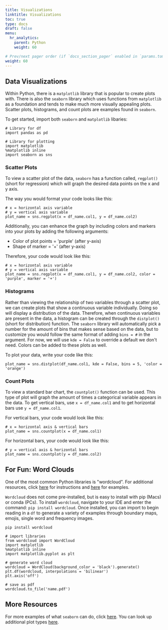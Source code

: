 ```yaml
---
title: Visualizations
linktitle: Visualizations
toc: true
type: docs
draft: false
menu:
  hr_analytics:
    parent: Python
    weight: 60

# Prev/next pager order (if `docs_section_pager` enabled in `params.toml`)
weight: 60
---
```


<!-- In this tutorial, I'll share how to visualize data: -->

## Data Visualizations

Within Python, there is a `matplotlib` library that is popular to create plots with. There is also the `seaborn` library which uses functions from `matplotlib` as a foundation and tends to make much more visually appealing plots. Scatter plots, histograms, and count plots are examples found in `seaborn`.

To get started, import both `seaborn` and `matplotlib` libaries:

```
# Library for df
import pandas as pd

# Library for plotting
import matplotlib
%matplotlib inline
import seaborn as sns
```

### Scatter Plots

To view a scatter plot of the data, `seaborn` has a function called, `regplot()` (short for regression) which will graph the desired data points on the x and y axis.


The way you would format your code looks like this:

```
# x = horizontal axis variable
# y = vertical axis variable
plot_name = sns.regplot(x = df_name.col1, y = df_name.col2)
```


Additionally, you can enhance the graph by including colors and markers into your plots by adding the following arguments:

* Color of plot points = 'purple' (after y-axis)
* Shape of marker = '+' (after y-axis)

Therefore, your code would look like this:

```
# x = horizontal axis variable
# y = vertical axis variable
plot_name = sns.regplot(x = df_name.col1, y = df_name.col2, color = 'purple', marker = '+')
```

### Histograms

Rather than viewing the relationship of two variables through a scatter plot, we can create plots that show a continuous variable individually. Doing so will display a distribution of the data. Therefore, when continuous variables are present in the data, a histogram can be created through the `distplot()` (short for distribution) function. The `seaborn` library will automatically pick a number for the amount of bins that makes sense based on the data, but to customize you would follow the same format of adding `bins = #` in the argument. For now, we will use `kde = False` to override a default we don't need. Colors can be added to these plots as well.

To plot your data, write your code like this:

```
plot_name = sns.distplot(df_name.col1, kde = False, bins = 5, 'color = 'orange')
```


### Count Plots

To view a standard bar chart, the `countplot()` function can be used. This type of plot will graph the amount of times a categorical variable appears in the data. To get vertical bars, use `x = df_name.col1` and to get horizontal bars use `y = df_name.col1`.

For vertical bars, your code would look like this:

```
# x = horizontal axis & vertical bars
plot_name = sns.countplot(x = df_name.col1)
```

For horizontal bars, your code would look like this:

```
# y = vertical axis & horizontal bars
plot_name = sns.countplot(y = df_name.col2)
```

<!-- Note about data formatting
• Dataframes can be organized in “short/wide” or “long” format
– Wide format is best for:
• Scatter plots, histograms, count plots
– Long format is best for: • Point plots, bar plots

Wide format
• Percentageofpeoplethathaveusedagiven drug in the past year, according to age


Long format (same data)


Converting wide to long format
• Doing this manually can be painful if you have a large data set
• Can convert with code instead!

Point plot
• Created using the function pointplot(), which takes the following inputs:
– x = df.col_name • In our example: age
– y = df.col_name
• In our example: percentage
– hue = df.col_name
• Column with category names; each category will be
plotted as a different hue (color) -->

<!-- ```
# add example here
point = sns.pointplot(x = df_long.age, y = df_long.percentage, hue = df.df))
``` -->

<!--
Bar plot
• Created using the function barplot(), which takes the following inputs:
– x = df.col_name • In our example: age
– y = df.col_name
• In our example: percentage
– hue = df.col_name
• Column with category names; each category will be
plotted as a different hue (color)

```
# add example here
point = sns.barplot(x = df_long.age, y = df_long.percentage, hue = df.df))
```

Need to use the following two commands:
1. fig = my_plot.get_figure()
2. fig.savefig(‘my_plot.pdf’)

```
# add example here
point = sns.barplot(x = df_long.age, y = df_long.percentage, hue = df.df))
fig = my_plot.get_figure()
fig.savefig(‘my_plot.pdf’)
``` -->

## For Fun: Word Clouds

One of the most common Python libraries is "wordcloud". For additional resources, click [here]('https://github.com/amueller/word_cloud/blob/master/README.md') for instructions and [here]('http://amueller.github.io/word_cloud/auto_examples/index.html') for examples.

`Wordcloud` does not come pre-installed, but is easy to install with pip (Macs) or conda (PCs). To install `wordcloud`, navigate to your IDE and enter the command: `pip install wordcloud`. Once installed, you can import to begin reading in a `df` to generate a variety of examples through boundary maps, emojis, single word and frequency images.

```
pip install wordcloud

# import libraries
from wordcloud import WordCloud
import matplotlib
%matplotlib inline
import matplotlib.pyplot as plt

# generate word cloud
wordcloud = WordCloud(background_color = 'black').generate()
plt.df(wordcloud, interpolations = 'bilinear')
plt.axis('off')

# save as pdf
wordcloud.to_file('name.pdf')
```

## More Resources

For more examples of what `seaborn` can do, click [here](https://seaborn.pydata.org/examples/index.html). You can look up additional plot types [here](https://seaborn.pydata.org/api.html).